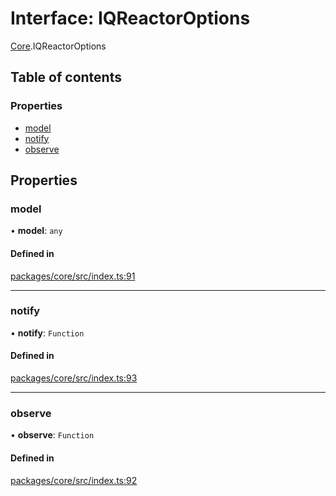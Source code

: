# Interface: IQReactorOptions

[Core](../modules/Core.md).IQReactorOptions

## Table of contents

### Properties

- [model](Core.IQReactorOptions.md#model)
- [notify](Core.IQReactorOptions.md#notify)
- [observe](Core.IQReactorOptions.md#observe)

## Properties

### model

• **model**: `any`

#### Defined in

[packages/core/src/index.ts:91](https://github.com/iniquitybbs/iniquity/blob/ec15de2/packages/core/src/index.ts#L91)

___

### notify

• **notify**: `Function`

#### Defined in

[packages/core/src/index.ts:93](https://github.com/iniquitybbs/iniquity/blob/ec15de2/packages/core/src/index.ts#L93)

___

### observe

• **observe**: `Function`

#### Defined in

[packages/core/src/index.ts:92](https://github.com/iniquitybbs/iniquity/blob/ec15de2/packages/core/src/index.ts#L92)
